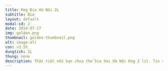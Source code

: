 ```yaml
---
title: Keg Bia Hà Nội 2L
subtitle: Bia
layout: default
modal-id: 2
date: 2014-07-17
img: golden.png
thumbnail: golden-thumbnail.png
alt: image-alt
con: >3.5%
dungtich: 2L
thung: none
description: Thật tiếc nếu bạn chưa thử bia hơi Hà Nội Keg 2 lít. Tin rằng dù là một khách hàng sành bia hay nhạy cảm với đồ uống có cồn cũng sẽ nhanh chóng bị thức uống này “thuyết phục”. Bởi lẽ, hương vị đậm đà, cảm giác cay nồng nhưng không sốc lên mũi sẽ khiến cánh mày râu thêm hừng hực khí thế. Quan trọng hơn cả, giá bia hơi Hà Nội Keg 2 lít chỉ 90.000đ. So với các sản phẩm hiện tại, mức giá này rất xứng đáng với giá trị mà bia hơi Hà Nội Keg 2 lít mang lại. Hơn thế nữa, sản phẩm được bảo quản trong vỏ inox rất sang trọng, phù hợp với sở thích của nhiều đấng mày râu. Kích thước bia hơi Hà Nội Keg 2 lít nhỏ gọn, dễ sử dụng hơn so với bom 50 lít. Đây là dòng thức uống được nhiều tiệc họp mặt, đám cưới, đám giỗ,…lựa chọn. Bạn cũng có thể mang theo khi đi du lịch mà không lo bia bị vỡ, nứt hay rò rỉ ra ngoài.  
---
```

